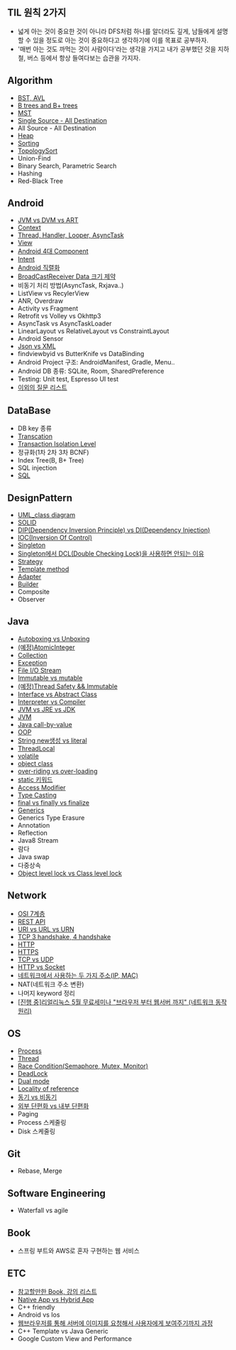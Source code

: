 ## TIL 원칙 2가지
- 넓게 아는 것이 중요한 것이 아니라 DFS처럼 하나를 알더라도 깊게, 남들에게 설명할 수 있을 정도로 아는 것이 중요하다고 생각하기에 이를 목표로 공부하자.
- '매번 아는 것도 까먹는 것이 사람이다'라는 생각을 가지고 내가 공부했던 것을 지하철, 버스 등에서 항상 들여다보는 습관을 가지자.

## Algorithm
- [BST, AVL](https://github.com/HaeUlNam/TIL/blob/master/Algorithm/BST%2C%20AVL.md)
- [B trees and B+ trees](https://github.com/HaeUlNam/TIL/blob/master/Algorithm/b%20trees%20and%20b%2B%20trees.md)
- [MST](https://github.com/HaeUlNam/TIL/blob/master/Algorithm/MST(Minimum%20Spanning%20Tree).md)
- [Single Source - All Destination](https://github.com/HaeUlNam/TIL/blob/master/Algorithm/SingleSource_AllDestination.md)
- All Source - All Destination
- [Heap](https://github.com/HaeUlNam/TIL/blob/master/Algorithm/Heap.md)
- [Sorting](https://github.com/HaeUlNam/TIL/blob/master/Algorithm/Sorting(%EC%A0%95%EB%A0%AC).md)
- [TopologySort](https://github.com/HaeUlNam/TIL/blob/master/Algorithm/TopologySort(%EC%9C%84%EC%83%81%EC%A0%95%EB%A0%AC).md)
- Union-Find
- Binary Search, Parametric Search
- Hashing
- Red-Black Tree

## Android
- [JVM vs DVM vs ART](https://github.com/HaeUlNam/TIL/blob/master/Android/%EA%B0%9C%EB%85%90%EC%A0%95%EB%A6%AC/JVM%20vs%20DVM%20vs%20ART.md)
- [Context](https://github.com/HaeUlNam/TIL/blob/master/Android/%EA%B0%9C%EB%85%90%EC%A0%95%EB%A6%AC/Context.md)
- [Thread, Handler, Looper, AsyncTask](https://github.com/HaeUlNam/TIL/blob/master/Android/%EA%B0%9C%EB%85%90%EC%A0%95%EB%A6%AC/Thread,%20Handler,%20Looper,%20AsyncTask.md)
- [View](https://github.com/HaeUlNam/TIL/blob/master/Android/%EA%B0%9C%EB%85%90%EC%A0%95%EB%A6%AC/View.md)
- [Android 4대 Component](https://github.com/HaeUlNam/TIL/blob/master/Android/%EA%B0%9C%EB%85%90%EC%A0%95%EB%A6%AC/Android%204%20Component.md)
- [Intent](https://github.com/HaeUlNam/TIL/blob/master/Android/%EA%B0%9C%EB%85%90%EC%A0%95%EB%A6%AC/Intent.md)
- [Android 직렬화](https://github.com/HaeUlNam/TIL/blob/master/Android/%EA%B0%9C%EB%85%90%EC%A0%95%EB%A6%AC/%EC%A7%81%EB%A0%AC%ED%99%94.md)
- [BroadCastReceiver Data 크기 제약](https://github.com/HaeUlNam/TIL/blob/master/Android/%EA%B0%9C%EB%85%90%EC%A0%95%EB%A6%AC/BroadCastReceiver%20Data%20%ED%81%AC%EA%B8%B0%20%EC%A0%9C%EC%95%BD.md)
- 비동기 처리 방법(AsyncTask, Rxjava..)
- ListView vs RecylerView
- ANR, Overdraw
- Activity vs Fragment
- Retrofit vs Volley vs Okhttp3
- AsyncTask vs AsyncTaskLoader
- LinearLayout vs RelativeLayout vs ConstraintLayout
- Android Sensor
- [Json vs XML](https://github.com/HaeUlNam/TIL/blob/master/Android/%EA%B0%9C%EB%85%90%EC%A0%95%EB%A6%AC/JSON%20vs%20XML.md)
- findviewbyid vs ButterKnife vs DataBinding
- Android Project 구조: AndroidManifest, Gradle, Menu..
- Android DB 종류: SQLite, Room, SharedPreference
- Testing: Unit test, Espresso UI test
- [이외의 질문 리스트](https://github.com/HaeUlNam/TIL/blob/master/Android/%EA%B0%9C%EB%85%90%EC%A0%95%EB%A6%AC/ListUp.md)


## DataBase
- DB key 종류
- [Transcation](https://github.com/HaeUlNam/TIL/blob/master/DataBase/Transaction.md)
- [Transaction Isolation Level](https://github.com/HaeUlNam/TIL/blob/master/DataBase/Transaction%20Isolation%20Level.md)
- 정규화(1차 2차 3차 BCNF)
- Index Tree(B, B+ Tree)
- SQL injection
- [SQL](https://github.com/HaeUlNam/TIL/blob/master/DataBase/SQL.md)


## DesignPattern
- [UML_class diagram](https://github.com/HaeUlNam/TIL/blob/master/DesignPattern/UML_class%20diagram.md)
- [SOLID](https://github.com/HaeUlNam/TIL/blob/master/DesignPattern/SOLID.md)
- [DIP(Dependency Inversion Principle) vs DI(Dependency Injection)](https://github.com/HaeUlNam/TIL/blob/master/DesignPattern/DIP(Dependency%20Inversion%20Principle)%20vs%20DI(Dependency%20Injection).md)
- [IOC(Inversion Of Control)](https://github.com/HaeUlNam/TIL/blob/master/DesignPattern/IOC(Inversion%20Of%20Control).md)
- [Singleton](https://github.com/HaeUlNam/TIL/blob/master/DesignPattern/Singleton.md)
- [Singleton에서 DCL(Double Checking Lock)을 사용하면 안되는 이유](https://github.com/HaeUlNam/TIL/blob/master/DesignPattern/Singleton_DCL%EC%9D%84%20%EC%93%B0%EB%A9%B4%20%EC%95%88%EB%90%98%EB%8A%94%20%EC%9D%B4%EC%9C%A0.md)
- [Strategy](https://github.com/HaeUlNam/TIL/blob/master/DesignPattern/Strategy.md)
- [Template method](https://github.com/HaeUlNam/TIL/blob/master/DesignPattern/Template%20Method.md)
- [Adapter](https://github.com/HaeUlNam/TIL/blob/master/DesignPattern/Adapter.md)
- [Builder](https://github.com/HaeUlNam/TIL/blob/master/DesignPattern/Builder.md)
- Composite
- Observer

## Java
- [Autoboxing vs Unboxing](https://github.com/HaeUlNam/TIL/blob/master/Java/Autoboxing%20vs%20Unboxing.md)
- [(예정)AtomicInteger](https://github.com/HaeUlNam/TIL/blob/master/Java/AtomicInteger.md)
- [Collection](https://github.com/HaeUlNam/TIL/blob/master/Java/Collection.md)
- [Exception](https://github.com/HaeUlNam/TIL/blob/master/Java/Exception.md)
- [File I/O Stream](https://github.com/HaeUlNam/TIL/blob/master/Java/File%20IO%20Stream.md)
- [Immutable vs mutable](https://github.com/HaeUlNam/TIL/blob/master/Java/Immutable%20vs%20mutable.md)
- [(예정)Thread Safety && Immutable](https://github.com/HaeUlNam/TIL/blob/master/Java/Thread%20Safety%20%26%26%20Immutable.md)
- [Interface vs Abstract Class](https://github.com/HaeUlNam/TIL/blob/master/Java/Interface%20vs%20Abstract%20Class.md)
- [Interpreter vs Compiler](https://github.com/HaeUlNam/TIL/blob/master/Java/Interpreter%20vs%20Compiler.md)
- [JVM vs JRE vs JDK](https://github.com/HaeUlNam/TIL/blob/master/Java/JVM%20vs%20JRE%20vs%20JDK.md)
- [JVM](https://github.com/HaeUlNam/TIL/blob/master/Java/JVM.md)
- [Java call-by-value](https://github.com/HaeUlNam/TIL/blob/master/Java/Java%20call-by-value.md)
- [OOP](https://github.com/HaeUlNam/TIL/blob/master/Java/OOP.md)
- [String new생성 vs literal](https://github.com/HaeUlNam/TIL/blob/master/Java/String%20new%EC%83%9D%EC%84%B1%20vs%20literal.md)
- [ThreadLocal](https://github.com/HaeUlNam/TIL/blob/master/Java/ThreadLocal.md)
- [volatile](https://github.com/HaeUlNam/TIL/blob/master/Java/effectiveJava78_volatile.md)
- [object class](https://github.com/HaeUlNam/TIL/blob/master/Java/object%20class.md)
- [over-riding vs over-loading](https://github.com/HaeUlNam/TIL/blob/master/Java/over-riding%20vs%20over-loading.md)
- [static 키워드](https://github.com/HaeUlNam/TIL/blob/master/Java/static%20%ED%82%A4%EC%9B%8C%EB%93%9C.md)
- [Access Modifier](https://github.com/HaeUlNam/TIL/blob/master/Java/Access%20Modifier.md)
- [Type Casting](https://github.com/HaeUlNam/TIL/blob/master/Java/Type%20Casting.md)
- [final vs finally vs finalize](https://github.com/HaeUlNam/TIL/blob/master/Java/final%20vs%20finally%20vs%20finalize.md)
- [Generics](https://github.com/HaeUlNam/TIL/blob/master/Java/Generics.md)
- Generics Type Erasure
- Annotation
- Reflection
- Java8 Stream
- 람다
- Java swap
- 다중상속
- [Object level lock vs Class level lock](https://github.com/HaeUlNam/TIL/blob/master/Java/Object%20Level%20Lock%20vs%20Class%20Level%20Lock.md)


## Network
- [OSI 7계층](https://github.com/HaeUlNam/TIL/blob/master/Network/OSI%207%20Layer.md)
- [REST API](https://github.com/HaeUlNam/TIL/blob/master/Network/Rest%20API.md)
- [URI vs URL vs URN](https://github.com/HaeUlNam/TIL/blob/master/Network/URI%20vs%20URL%20vs%20URN.md)
- [TCP 3 handshake, 4 handshake](https://github.com/HaeUlNam/TIL/blob/master/Network/TCP%203%20handshake%2C%204%20handshake.md)
- [HTTP](https://github.com/HaeUlNam/TIL/blob/master/Network/HTTP.md)
- [HTTPS](https://github.com/HaeUlNam/TIL/blob/master/Network/HTTPS.md)
- [TCP vs UDP](https://github.com/HaeUlNam/TIL/blob/master/Network/TCP%20vs%20UDP.md)
- [HTTP vs Socket](https://github.com/HaeUlNam/TIL/blob/master/Network/HTTP%20vs%20Socket.md)
- [네트워크에서 사용하는 두 가지 주소(IP, MAC)](https://github.com/HaeUlNam/TIL/blob/master/Network/%EB%84%A4%ED%8A%B8%EC%9B%8C%ED%81%AC%EC%97%90%EC%84%9C%20%EC%82%AC%EC%9A%A9%ED%95%98%EB%8A%94%20%EB%91%90%20%EA%B0%80%EC%A7%80%20%EC%A3%BC%EC%86%8C(IP,%20MAC).md)
- NAT(네트워크 주소 변환)
- 나머지 keyword 정리
- [[진행 중]리얼리눅스 5월 무료세미나 "브라우저 부터 웹서버 까지" (네트워크 동작원리)](https://github.com/HaeUlNam/TIL/blob/master/Network/%EB%A6%AC%EC%96%BC%EB%A6%AC%EB%88%85%EC%8A%A4%205%EC%9B%94%20%EB%AC%B4%EB%A3%8C%EC%84%B8%EB%AF%B8%EB%82%98%20%22%EB%B8%8C%EB%9D%BC%EC%9A%B0%EC%A0%80%20%EB%B6%80%ED%84%B0%20%EC%9B%B9%EC%84%9C%EB%B2%84%20%EA%B9%8C%EC%A7%80%22%20(%EB%84%A4%ED%8A%B8%EC%9B%8C%ED%81%AC%20%EB%8F%99%EC%9E%91%EC%9B%90%EB%A6%AC).md)

## OS
- [Process](https://github.com/HaeUlNam/TIL/blob/master/OperatingSystem/Process.md)
- [Thread](https://github.com/HaeUlNam/TIL/blob/master/OperatingSystem/Thread.md)
- [Race Condition(Semaphore, Mutex, Monitor)](https://github.com/HaeUlNam/TIL/blob/master/OperatingSystem/Race%20Condition.md)
- [DeadLock](https://github.com/HaeUlNam/TIL/blob/master/OperatingSystem/DeadLock.md)
- [Dual mode](https://github.com/HaeUlNam/TIL/blob/master/OperatingSystem/Dual%20mode.md)
- [Locality of reference](https://github.com/HaeUlNam/TIL/blob/master/OperatingSystem/Locality%20of%20reference.md)
- [동기 vs 비동기](https://github.com/HaeUlNam/TIL/blob/master/OperatingSystem/%EB%8F%99%EA%B8%B0%20vs%20%EB%B9%84%EB%8F%99%EA%B8%B0.md)
- [외부 단편화 vs 내부 단편화](https://github.com/HaeUlNam/TIL/blob/master/OperatingSystem/%EC%99%B8%EB%B6%80%EB%8B%A8%ED%8E%B8%ED%99%94%20vs%20%EB%82%B4%EB%B6%80%EB%8B%A8%ED%8E%B8%ED%99%94.md)
- Paging
- Process 스케줄링
- Disk 스케줄링

## Git
- Rebase, Merge

## Software Engineering
- Waterfall vs agile

## Book
- 스프링 부트와 AWS로 혼자 구현하는 웹 서비스

## ETC
- [참고할만한 Book, 강의 리스트](https://github.com/HaeUlNam/TIL/blob/master/ETC/%EC%B0%B8%EA%B3%A0%ED%95%A0%EB%A7%8C%ED%95%9C%20Book%2C%20%EA%B0%95%EC%9D%98%20%EB%A6%AC%EC%8A%A4%ED%8A%B8.md)
- [Native App vs Hybrid App](https://github.com/HaeUlNam/TIL/blob/master/ETC/Native%20App%20vs%20Hybrid%20App.md)
- C++ friendly
- Android vs Ios
- [웹브라우저를 통해 서버에 이미지를 요청해서 사용자에게 보여주기까지 과정](https://github.com/HaeUlNam/TIL/blob/master/ETC/%EC%9B%B9%EB%B8%8C%EB%9D%BC%EC%9A%B0%EC%A0%80%EB%A5%BC%20%ED%86%B5%ED%95%B4%20%EC%84%9C%EB%B2%84%EC%97%90%20%EC%9D%B4%EB%AF%B8%EC%A7%80%EB%A5%BC%20%EC%9A%94%EC%B2%AD%ED%95%B4%EC%84%9C%20%EC%82%AC%EC%9A%A9%EC%9E%90%EC%97%90%EA%B2%8C%20%EB%B3%B4%EC%97%AC%EC%A3%BC%EA%B8%B0%EA%B9%8C%EC%A7%80%20%EA%B3%BC%EC%A0%95.md)
- C++ Template vs Java Generic
- Google Custom View and Performance
